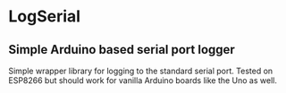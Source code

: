 # LogSerial



## Simple Arduino based serial port logger

Simple wrapper library for logging to the standard serial port. Tested on ESP8266 but should work for vanilla Arduino boards like the Uno as well.
